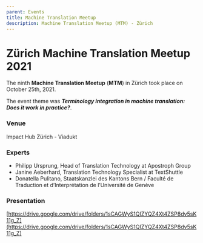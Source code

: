 ```yaml
---
parent: Events
title: Machine Translation Meetup
description: Machine Translation Meetup (MTM) - Zürich
---
```


# Zürich Machine Translation Meetup 2021

The ninth **Machine Translation Meetup** (**MTM**) in Zürich took place on October 25th, 2021.

The event theme was _**Terminology integration in machine translation: Does it work in practice?**_.

### Venue
Impact Hub Zürich - Viadukt

### Experts

- Philipp Ursprung, Head of Translation Technology at Apostroph Group
- Janine Aeberhard, Translation Technology Specialist at TextShuttle
- Donatella Pulitano, Staatskanzlei des Kantons Bern / Faculté de Traduction et d’Interprétation de l’Université de Genève

### Presentation
[https://drive.google.com/drive/folders/1sCAGWyS1QIZYQZ4Xt4ZSP8dv5sK11g_Z](https://drive.google.com/drive/folders/1sCAGWyS1QIZYQZ4Xt4ZSP8dv5sK11g_Z)
